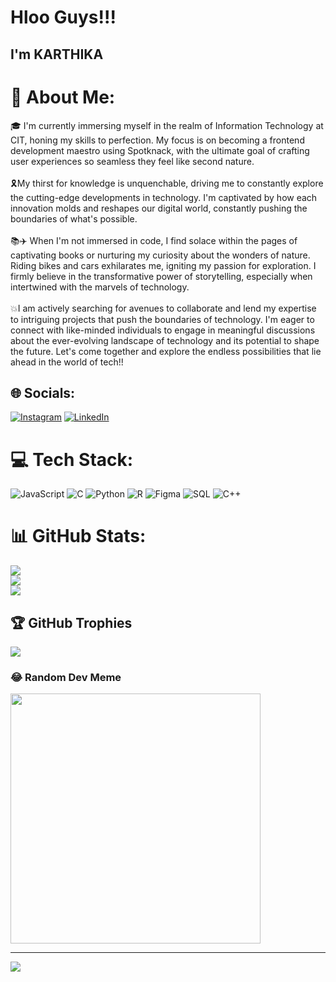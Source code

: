 # Hloo Guys!!!
## I'm KARTHIKA 
# 💫 About Me:
🎓 I'm currently immersing myself in the realm of Information Technology at CIT, honing my skills to perfection. My focus is on becoming a frontend development maestro using Spotknack, with the ultimate goal of crafting user experiences so seamless they feel like second nature.<br><br>🎗️My thirst for knowledge is unquenchable, driving me to constantly explore the cutting-edge developments in technology. I'm captivated by how each innovation molds and reshapes our digital world, constantly pushing the boundaries of what's possible.<br><br>📚✈️ When I'm not immersed in code, I find solace within the pages of captivating books or nurturing my curiosity about the wonders of nature. Riding bikes and cars exhilarates me, igniting my passion for exploration. I firmly believe in the transformative power of storytelling, especially when intertwined with the marvels of technology.<br><br>💥I am actively searching for avenues to collaborate and lend my expertise to intriguing projects that push the boundaries of technology. I'm eager to connect with like-minded individuals to engage in meaningful discussions about the ever-evolving landscape of technology and its potential to shape the future. Let's come together and explore the endless possibilities that lie ahead in the world of tech!!

## 🌐 Socials:
[![Instagram](https://img.shields.io/badge/Instagram-%23E4405F.svg?logo=Instagram&logoColor=white)](https://instagram.com/karthikachandrasekar._) 
[![LinkedIn](https://img.shields.io/badge/LinkedIn-%23E4405F.svg?logo=LinkedIn&logoColor=blue)](www.linkedin.com/in/karthika-chandrasekar-546192280) 

# 💻 Tech Stack:
![JavaScript](<img width="48" height="48" src="https://img.icons8.com/color/48/java-coffee-cup-logo--v1.png" alt="java-coffee-cup-logo--v1"/>) ![C](https://img.shields.io/badge/c-%2300599C.svg?style=for-the-badge&logo=c&logoColor=white) ![Python](https://img.shields.io/badge/python-3670A0?style=for-the-badge&logo=python&logoColor=ffdd54) ![R](https://img.shields.io/badge/r-%23276DC3.svg?style=for-the-badge&logo=r&logoColor=white) ![Figma](<img width="48" height="48" src="https://img.icons8.com/color/48/figma--v1.png" alt="figma--v1"/>) ![SQL](<img width="80" height="80" src="https://img.icons8.com/dotty/80/sql.png" alt="sql"/>) ![C++](<img width="64" height="64" src="https://img.icons8.com/nolan/64/c-plus-plus-logo.png" alt="c-plus-plus-logo"/>)
# 📊 GitHub Stats:
![](https://github-readme-stats.vercel.app/api?username=karthika080205&theme=dark&hide_border=false&include_all_commits=false&count_private=false)<br/>
![](https://github-readme-streak-stats.herokuapp.com/?user=karthika080205&theme=dark&hide_border=false)<br/>
![](https://github-readme-stats.vercel.app/api/top-langs/?username=karthika080205&theme=dark&hide_border=false&include_all_commits=false&count_private=false&layout=compact)

## 🏆 GitHub Trophies
![](https://github-profile-trophy.vercel.app/?username=karthika080205&theme=radical&no-frame=false&no-bg=true&margin-w=4)

### 😂 Random Dev Meme
<img src='https://randommeme-five.vercel.app/' style="height: 400px;"/>

---
[![](https://visitcount.itsvg.in/api?id=karthika080205&icon=0&color=0)](https://visitcount.itsvg.in)

<!-- Proudly created with GPRM ( https://gprm.itsvg.in ) -->
